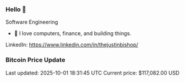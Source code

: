 ### Hello 🤙  

Software Engineering

- 🔭 I love computers, finance, and building things.
  
LinkedIn: https://www.linkedin.com/in/thejustinbishop/  











































































































































































































































































































































































































































































































































































































































































































































































































































































































































































































































































































































































### Bitcoin Price Update
Last updated: 2025-10-01 18:31:45 UTC
Current price: $117,082.00 USD

